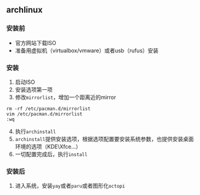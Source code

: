 ## archlinux

### 安装前
* 官方网站下载ISO
* 准备用虚拟机（virtualbox/vmware）或者usb（rufus）安装

### 安装
1. 启动ISO
2. 安装选项第一项
3. 修改`mirrorlist`，增加一个距离近的mirror
```shell
rm -rf /etc/pacman.d/mirrorlist
vim /etc/pacman.d/mirrorlist
:wq
```
4. 执行`archinstall`
5. `archinstall`提供安装选项，根据选项配置要安装系统参数，也提供安装桌面环境的选项（KDE\Xfce\...）
6. 一切配置完成后，执行`install`

### 安装后
1. 进入系统，安装`yay`或者`paru`或者图形化`octopi`